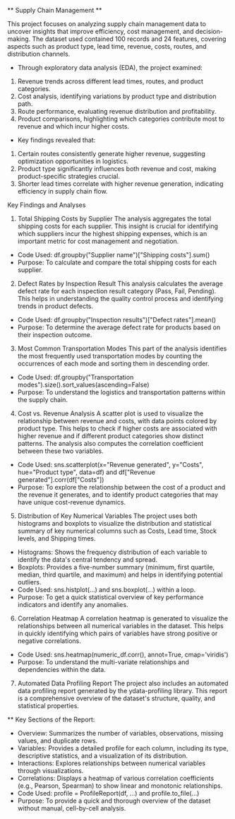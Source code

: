 ** Supply Chain Management **

This project focuses on analyzing supply chain management data to uncover insights that improve efficiency, cost management, and decision-making. The dataset used contained 100 records and 24 features, covering aspects such as product type, lead time, revenue, costs, routes, and distribution channels.

* Through exploratory data analysis (EDA), the project examined:

1. Revenue trends across different lead times, routes, and product categories.
2. Cost analysis, identifying variations by product type and distribution path.
3. Route performance, evaluating revenue distribution and profitability.
4. Product comparisons, highlighting which categories contribute most to revenue and which incur higher costs.

* Key findings revealed that:

1. Certain routes consistently generate higher revenue, suggesting optimization opportunities in logistics.
2. Product type significantly influences both revenue and cost, making product-specific strategies crucial.
3. Shorter lead times correlate with higher revenue generation, indicating efficiency in supply chain flow.

Key Findings and Analyses
1. Total Shipping Costs by Supplier
The analysis aggregates the total shipping costs for each supplier. This insight is crucial for identifying which suppliers incur the highest shipping expenses, which is an important metric for cost management and negotiation.

* Code Used: df.groupby("Supplier name")["Shipping costs"].sum()
* Purpose: To calculate and compare the total shipping costs for each supplier.

2. Defect Rates by Inspection Result
This analysis calculates the average defect rate for each inspection result category (Pass, Fail, Pending). This helps in understanding the quality control process and identifying trends in product defects.

* Code Used: df.groupby("Inspection results")["Defect rates"].mean()
* Purpose: To determine the average defect rate for products based on their inspection outcome.

3. Most Common Transportation Modes
This part of the analysis identifies the most frequently used transportation modes by counting the occurrences of each mode and sorting them in descending order.

* Code Used: df.groupby("Transportation modes").size().sort_values(ascending=False)
* Purpose: To understand the logistics and transportation patterns within the supply chain.

4. Cost vs. Revenue Analysis
A scatter plot is used to visualize the relationship between revenue and costs, with data points colored by product type. This helps to check if higher costs are associated with higher revenue and if different product categories show distinct patterns. The analysis also computes the correlation coefficient between these two variables.

* Code Used: sns.scatterplot(x="Revenue generated", y="Costs", hue="Product type", data=df) and df["Revenue generated"].corr(df["Costs"])
* Purpose: To explore the relationship between the cost of a product and the revenue it generates, and to identify product categories that may have unique cost-revenue dynamics.

5. Distribution of Key Numerical Variables
The project uses both histograms and boxplots to visualize the distribution and statistical summary of key numerical columns such as Costs, Lead time, Stock levels, and Shipping times.

* Histograms: Shows the frequency distribution of each variable to identify the data's central tendency and spread.
* Boxplots: Provides a five-number summary (minimum, first quartile, median, third quartile, and maximum) and helps in identifying potential outliers.
* Code Used: sns.histplot(...) and sns.boxplot(...) within a loop.
* Purpose: To get a quick statistical overview of key performance indicators and identify any anomalies.

6. Correlation Heatmap
A correlation heatmap is generated to visualize the relationships between all numerical variables in the dataset. This helps in quickly identifying which pairs of variables have strong positive or negative correlations.

* Code Used: sns.heatmap(numeric_df.corr(), annot=True, cmap='viridis')
* Purpose: To understand the multi-variate relationships and dependencies within the data.

7. Automated Data Profiling Report
The project also includes an automated data profiling report generated by the ydata-profiling library. This report is a comprehensive overview of the dataset's structure, quality, and statistical properties.

** Key Sections of the Report:
* Overview: Summarizes the number of variables, observations, missing values, and duplicate rows.
* Variables: Provides a detailed profile for each column, including its type, descriptive statistics, and a visualization of its distribution.
* Interactions: Explores relationships between numerical variables through visualizations.
* Correlations: Displays a heatmap of various correlation coefficients (e.g., Pearson, Spearman) to show linear and monotonic relationships.
* Code Used: profile = ProfileReport(df, ...) and profile.to_file(...)
* Purpose: To provide a quick and thorough overview of the dataset without manual, cell-by-cell analysis.
